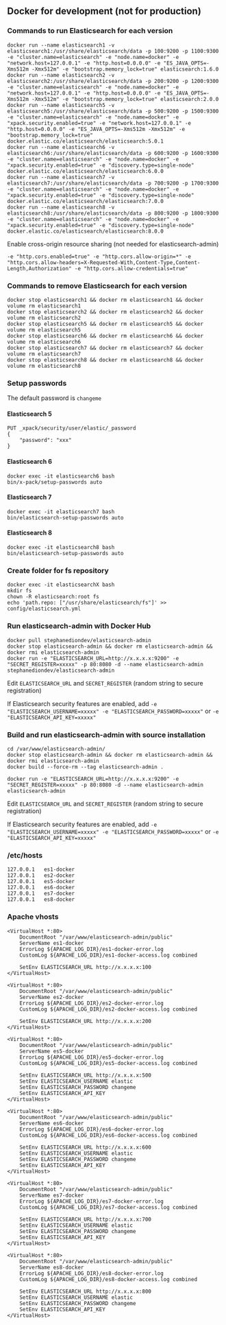 ## Docker for development (not for production)

### Commands to run Elasticsearch for each version

```
docker run --name elasticsearch1 -v elasticsearch1:/usr/share/elasticsearch/data -p 100:9200 -p 1100:9300 -e "cluster.name=elasticsearch" -e "node.name=docker" -e "network.host=127.0.0.1" -e "http.host=0.0.0.0" -e "ES_JAVA_OPTS=-Xms512m -Xmx512m" -e "bootstrap.memory_lock=true" elasticsearch:1.6.0
docker run --name elasticsearch2 -v elasticsearch2:/usr/share/elasticsearch/data -p 200:9200 -p 1200:9300 -e "cluster.name=elasticsearch" -e "node.name=docker" -e "network.host=127.0.0.1" -e "http.host=0.0.0.0" -e "ES_JAVA_OPTS=-Xms512m -Xmx512m" -e "bootstrap.memory_lock=true" elasticsearch:2.0.0
docker run --name elasticsearch5 -v elasticsearch5:/usr/share/elasticsearch/data -p 500:9200 -p 1500:9300 -e "cluster.name=elasticsearch" -e "node.name=docker" -e "xpack.security.enabled=true" -e "network.host=127.0.0.1" -e "http.host=0.0.0.0" -e "ES_JAVA_OPTS=-Xms512m -Xmx512m" -e "bootstrap.memory_lock=true" docker.elastic.co/elasticsearch/elasticsearch:5.0.1
docker run --name elasticsearch6 -v elasticsearch6:/usr/share/elasticsearch/data -p 600:9200 -p 1600:9300 -e "cluster.name=elasticsearch" -e "node.name=docker" -e "xpack.security.enabled=true" -e "discovery.type=single-node" docker.elastic.co/elasticsearch/elasticsearch:6.0.0
docker run --name elasticsearch7 -v elasticsearch7:/usr/share/elasticsearch/data -p 700:9200 -p 1700:9300 -e "cluster.name=elasticsearch" -e "node.name=docker" -e "xpack.security.enabled=true" -e "discovery.type=single-node" docker.elastic.co/elasticsearch/elasticsearch:7.0.0
docker run --name elasticsearch8 -v elasticsearch8:/usr/share/elasticsearch/data -p 800:9200 -p 1800:9300 -e "cluster.name=elasticsearch" -e "node.name=docker" -e "xpack.security.enabled=true" -e "discovery.type=single-node" docker.elastic.co/elasticsearch/elasticsearch:8.0.0
```

Enable cross-origin resource sharing (not needed for elasticsearch-admin)

```
-e "http.cors.enabled=true" -e "http.cors.allow-origin=*" -e "http.cors.allow-headers=X-Requested-With,Content-Type,Content-Length,Authorization" -e "http.cors.allow-credentials=true"
```

### Commands to remove Elasticsearch for each version

```
docker stop elasticsearch1 && docker rm elasticsearch1 && docker volume rm elasticsearch1
docker stop elasticsearch2 && docker rm elasticsearch2 && docker volume rm elasticsearch2
docker stop elasticsearch5 && docker rm elasticsearch5 && docker volume rm elasticsearch5
docker stop elasticsearch6 && docker rm elasticsearch6 && docker volume rm elasticsearch6
docker stop elasticsearch7 && docker rm elasticsearch7 && docker volume rm elasticsearch7
docker stop elasticsearch8 && docker rm elasticsearch8 && docker volume rm elasticsearch8
```

### Setup passwords

The default password is ```changeme```

#### Elasticsearch 5

```
PUT _xpack/security/user/elastic/_password
{
    "password": "xxx"
}
```

#### Elasticsearch 6

```
docker exec -it elasticsearch6 bash
bin/x-pack/setup-passwords auto
```

#### Elasticsearch 7

```
docker exec -it elasticsearch7 bash
bin/elasticsearch-setup-passwords auto
```

#### Elasticsearch 8

```
docker exec -it elasticsearch8 bash
bin/elasticsearch-setup-passwords auto
```

### Create folder for fs repository

```
docker exec -it elasticsearchX bash
mkdir fs
chown -R elasticsearch:root fs
echo 'path.repo: ["/usr/share/elasticsearch/fs"]' >> config/elasticsearch.yml
```

### Run elasticsearch-admin with Docker Hub

```
docker pull stephanediondev/elasticsearch-admin
docker stop elasticsearch-admin && docker rm elasticsearch-admin && docker rmi elasticsearch-admin
docker run -e "ELASTICSEARCH_URL=http://x.x.x.x:9200" -e "SECRET_REGISTER=xxxxx" -p 80:8080 -d --name elasticsearch-admin stephanediondev/elasticsearch-admin
```

Edit ```ELASTICSEARCH_URL``` and ```SECRET_REGISTER``` (random string to secure registration)

If Elasticsearch security features are enabled, add ```-e "ELASTICSEARCH_USERNAME=xxxxx" -e "ELASTICSEARCH_PASSWORD=xxxxx"``` or ```-e "ELASTICSEARCH_API_KEY=xxxxx"```

### Build and run elasticsearch-admin with source installation

````
cd /var/www/elasticsearch-admin/
docker stop elasticsearch-admin && docker rm elasticsearch-admin && docker rmi elasticsearch-admin
docker build --force-rm --tag elasticsearch-admin .

docker run -e "ELASTICSEARCH_URL=http://x.x.x.x:9200" -e "SECRET_REGISTER=xxxxx" -p 80:8080 -d --name elasticsearch-admin elasticsearch-admin
````

Edit ```ELASTICSEARCH_URL``` and ```SECRET_REGISTER``` (random string to secure registration)

If Elasticsearch security features are enabled, add ```-e "ELASTICSEARCH_USERNAME=xxxxx" -e "ELASTICSEARCH_PASSWORD=xxxxx"``` or ```-e "ELASTICSEARCH_API_KEY=xxxxx"```

### /etc/hosts

```
127.0.0.1   es1-docker
127.0.0.1   es2-docker
127.0.0.1   es5-docker
127.0.0.1   es6-docker
127.0.0.1   es7-docker
127.0.0.1   es8-docker
```

### Apache vhosts

```
<VirtualHost *:80>
    DocumentRoot "/var/www/elasticsearch-admin/public"
    ServerName es1-docker
    ErrorLog ${APACHE_LOG_DIR}/es1-docker-error.log
    CustomLog ${APACHE_LOG_DIR}/es1-docker-access.log combined

    SetEnv ELASTICSEARCH_URL http://x.x.x.x:100
</VirtualHost>

<VirtualHost *:80>
    DocumentRoot "/var/www/elasticsearch-admin/public"
    ServerName es2-docker
    ErrorLog ${APACHE_LOG_DIR}/es2-docker-error.log
    CustomLog ${APACHE_LOG_DIR}/es2-docker-access.log combined

    SetEnv ELASTICSEARCH_URL http://x.x.x.x:200
</VirtualHost>

<VirtualHost *:80>
    DocumentRoot "/var/www/elasticsearch-admin/public"
    ServerName es5-docker
    ErrorLog ${APACHE_LOG_DIR}/es5-docker-error.log
    CustomLog ${APACHE_LOG_DIR}/es5-docker-access.log combined

    SetEnv ELASTICSEARCH_URL http://x.x.x.x:500
    SetEnv ELASTICSEARCH_USERNAME elastic
    SetEnv ELASTICSEARCH_PASSWORD changeme
    SetEnv ELASTICSEARCH_API_KEY
</VirtualHost>

<VirtualHost *:80>
    DocumentRoot "/var/www/elasticsearch-admin/public"
    ServerName es6-docker
    ErrorLog ${APACHE_LOG_DIR}/es6-docker-error.log
    CustomLog ${APACHE_LOG_DIR}/es6-docker-access.log combined

    SetEnv ELASTICSEARCH_URL http://x.x.x.x:600
    SetEnv ELASTICSEARCH_USERNAME elastic
    SetEnv ELASTICSEARCH_PASSWORD changeme
    SetEnv ELASTICSEARCH_API_KEY
</VirtualHost>

<VirtualHost *:80>
    DocumentRoot "/var/www/elasticsearch-admin/public"
    ServerName es7-docker
    ErrorLog ${APACHE_LOG_DIR}/es7-docker-error.log
    CustomLog ${APACHE_LOG_DIR}/es7-docker-access.log combined

    SetEnv ELASTICSEARCH_URL http://x.x.x.x:700
    SetEnv ELASTICSEARCH_USERNAME elastic
    SetEnv ELASTICSEARCH_PASSWORD changeme
    SetEnv ELASTICSEARCH_API_KEY
</VirtualHost>

<VirtualHost *:80>
    DocumentRoot "/var/www/elasticsearch-admin/public"
    ServerName es8-docker
    ErrorLog ${APACHE_LOG_DIR}/es8-docker-error.log
    CustomLog ${APACHE_LOG_DIR}/es8-docker-access.log combined

    SetEnv ELASTICSEARCH_URL http://x.x.x.x:800
    SetEnv ELASTICSEARCH_USERNAME elastic
    SetEnv ELASTICSEARCH_PASSWORD changeme
    SetEnv ELASTICSEARCH_API_KEY
</VirtualHost>
```
